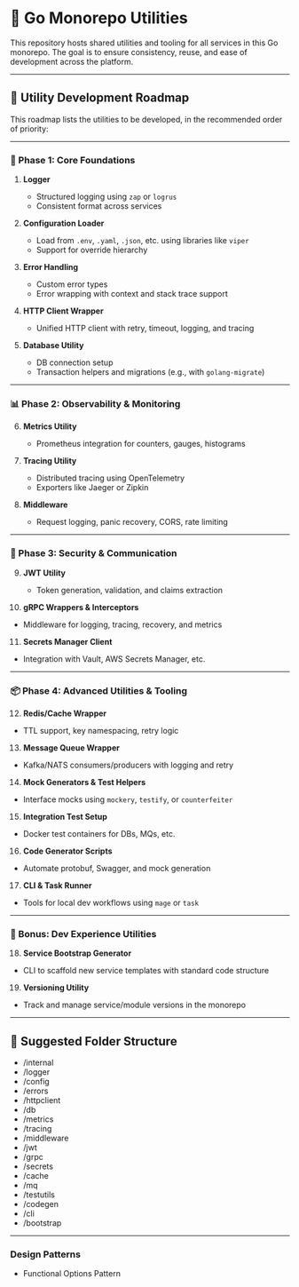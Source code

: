 # 🧰 Go Monorepo Utilities

This repository hosts shared utilities and tooling for all services in this Go monorepo. The goal is to ensure consistency, reuse, and ease of development across the platform.

---

## 🧱 Utility Development Roadmap

This roadmap lists the utilities to be developed, in the recommended order of priority:

---

### 🔰 Phase 1: Core Foundations

1. **Logger**  
   - Structured logging using `zap` or `logrus`
   - Consistent format across services

2. **Configuration Loader**  
   - Load from `.env`, `.yaml`, `.json`, etc. using libraries like `viper`
   - Support for override hierarchy

3. **Error Handling**  
   - Custom error types
   - Error wrapping with context and stack trace support

4. **HTTP Client Wrapper**  
   - Unified HTTP client with retry, timeout, logging, and tracing

5. **Database Utility**  
   - DB connection setup
   - Transaction helpers and migrations (e.g., with `golang-migrate`)

---

### 📊 Phase 2: Observability & Monitoring

6. **Metrics Utility**  
   - Prometheus integration for counters, gauges, histograms

7. **Tracing Utility**  
   - Distributed tracing using OpenTelemetry
   - Exporters like Jaeger or Zipkin

8. **Middleware**  
   - Request logging, panic recovery, CORS, rate limiting

---

### 🔐 Phase 3: Security & Communication

9. **JWT Utility**  
   - Token generation, validation, and claims extraction

10. **gRPC Wrappers & Interceptors**  
   - Middleware for logging, tracing, recovery, and metrics

11. **Secrets Manager Client**  
   - Integration with Vault, AWS Secrets Manager, etc.

---

### 📦 Phase 4: Advanced Utilities & Tooling

12. **Redis/Cache Wrapper**  
   - TTL support, key namespacing, retry logic

13. **Message Queue Wrapper**  
   - Kafka/NATS consumers/producers with logging and retry

14. **Mock Generators & Test Helpers**  
   - Interface mocks using `mockery`, `testify`, or `counterfeiter`

15. **Integration Test Setup**  
   - Docker test containers for DBs, MQs, etc.

16. **Code Generator Scripts**  
   - Automate protobuf, Swagger, and mock generation

17. **CLI & Task Runner**  
   - Tools for local dev workflows using `mage` or `task`

---

### 🧩 Bonus: Dev Experience Utilities

18. **Service Bootstrap Generator**  
   - CLI to scaffold new service templates with standard code structure

19. **Versioning Utility**  
   - Track and manage service/module versions in the monorepo

---

## 📁 Suggested Folder Structure
- /internal
- /logger
- /config
- /errors
- /httpclient
- /db
- /metrics
- /tracing
- /middleware
- /jwt
- /grpc
- /secrets
- /cache
- /mq
- /testutils
- /codegen
- /cli
- /bootstrap
---

### Design Patterns
- Functional Options Pattern
